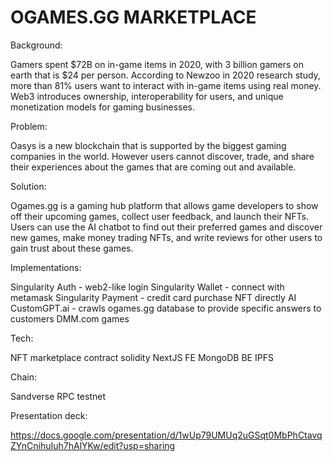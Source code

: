 # **OGAMES.GG MARKETPLACE**

Background:

Gamers spent $72B on in-game items in 2020, with 3 billion gamers on earth that is $24 per person. According to Newzoo in 2020 research study, more than 81% users want to interact with in-game items using real money. Web3 introduces ownership, interoperability for users, and unique monetization models for gaming businesses. 

Problem:

Oasys is a new blockchain that is supported by the biggest gaming companies in the world. However users cannot discover, trade, and share their experiences about the games that are coming out and available. 

Solution: 

Ogames.gg is a gaming hub platform that allows game developers to show off their upcoming games, collect user feedback, and launch their NFTs. Users can use the AI chatbot to find out their preferred games and discover new games, make money trading NFTs, and write reviews for other users to gain trust about these games.

Implementations:

Singularity Auth - web2-like login 
Singularity Wallet - connect with metamask 
Singularity Payment - credit card purchase NFT directly 
AI CustomGPT.ai - crawls ogames.gg database to provide specific answers to customers
DMM.com games 

Tech:

NFT marketplace contract solidity 
NextJS FE
MongoDB BE
IPFS

Chain:

Sandverse RPC testnet 

Presentation deck:

https://docs.google.com/presentation/d/1wUp79UMUq2uGSqt0MbPhCtavqZYnCnihuIuh7hAlYKw/edit?usp=sharing 



